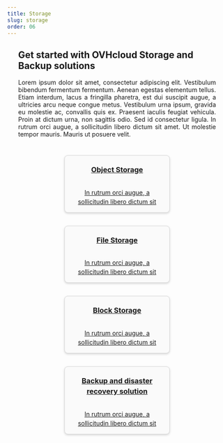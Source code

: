 ```yaml
---
title: Storage
slug: storage
order: 06
---
```


<style>
.row.product:nth-of-type(1) {
  display: none;
}
#customProductIndex {
padding: 0 25px;
}
#customProductIndex p {
text-align:justify;
}
#customProductIndex ul {
display:flex;
flex-wrap:wrap;
justify-content: center;
list-style:none;
margin:25px -15px 0;
padding:0;
}
#customProductIndex ul li {
display:flex;
padding:15px;
width:calc(100% / var(--col-nbrs));
text-align:center;
}
#customProductIndex ul li a {
align-items:center;
background:#fafafa;
border:1px solid #d8d8d8;
border-radius:8px;
box-shadow:0 2px 5px rgba(0,0,0,0.16), 0 2px 10px rgba(0,0,0,.12%);
display:flex;
flex:1;
flex-direction:column;
justify-content:center;
line-height:1.5;
padding:20px 15px 0;
}
#customProductIndex ul li a:hover {
background:#efefef;
text-decoration:none !important;
}
#customProductIndex ul li a h3 {
margin:0;
padding:0 0 15px;
}
@media screen and (max-width:768px){
:root {
  --col-nbrs:1;
}
#customProductIndex h2 {
  line-height:1.5;
  text-align:right;
}
#customProductIndex ul li:nth-of-type(odd) a,
#customProductIndex ul li:nth-of-type(odd) p  {
  align-items:flex-start;
  text-align:left;
}
#customProductIndex ul li:nth-of-type(even) a,
#customProductIndex ul li:nth-of-type(even) p {
  align-items:flex-end;
  text-align:right;
}
}
@media screen and (min-width:768px){
:root {
  --col-nbrs:2;
}
#customProductIndex ul li a p {
  text-align:center;
}
}
@media screen and (min-width:992px){
:root {
  --col-nbrs:3;
}
}
@media screen and (min-width:1280px){
:root {
  --col-nbrs:4;
}
}
</style>

<div id="customProductIndex">

<h2>Get started with OVHcloud Storage and Backup solutions</h2>

<p>Lorem ipsum dolor sit amet, consectetur adipiscing elit. Vestibulum bibendum fermentum fermentum. Aenean egestas elementum tellus. Etiam interdum, lacus a fringilla pharetra, est dui suscipit augue, a ultricies arcu neque congue metus. Vestibulum urna ipsum, gravida eu molestie ac, convallis quis ex. Praesent iaculis feugiat vehicula. Proin at dictum urna, non sagittis odio. Sed id consectetur ligula. In rutrum orci augue, a sollicitudin libero dictum sit amet. Ut molestie tempor mauris. Mauris ut posuere velit.</p>

<ul>
  <li>
    <a href="object-storage/">
      <h3>Object Storage</h3>
      <p>In rutrum orci augue, a sollicitudin libero dictum sit</p>
    </a>
  </li>
  <li>
    <a href="file-storage/">
      <h3>File Storage</h3>
      <p>In rutrum orci augue, a sollicitudin libero dictum sit</p>
    </a>
  </li>
  <li>
    <a href="block-storage/">
      <h3>Block Storage</h3>
      <p>In rutrum orci augue, a sollicitudin libero dictum sit</p>
    </a>
  </li>
  <li>
    <a href="backup/">
      <h3>Backup and disaster recovery solution</h3>
      <p>In rutrum orci augue, a sollicitudin libero dictum sit</p>
    </a>
  </li>
</ul>

</div>
